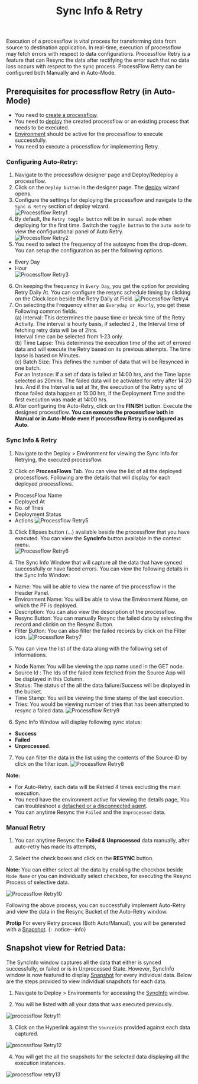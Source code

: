 ﻿---
title:  "Sync Info & Retry"
toc: true
tag: developers
category: "Processflow"
menus: 
   quickstartprocessflow:
        title: "Sync Info & Retry"
        weight: 7
        icon: fa fa-file-word-o
        identifier: retryprocessflow
---

Execution of a processflow is vital process for transforming data from source to 
destination application. In real-time, execution of processflow may fetch errors 
with respect to data configurations. 
Processflow Retry is a feature that can Resync the data after rectifying the error 
such that no data loss occurs with respect to the sync process. ProcessFlow Retry 
can be configured both Manually and in Auto-Mode.

## Prerequisites for processflow Retry (in Auto-Mode)
* You need to [create a processflow](/processflow/creating-processflow/).   
* You need to [deploy](/processflow/deploying-and-executing-processfloww/) the created processflow or an existing process that needs to be executed. 
* [Environment](/deployment/Environment-Management/) should be active for the processflow to execute successfully.
* You need to execute a processflow for implementing Retry. 

### Configuring Auto-Retry:
1.	Navigate to the processflow designer page and Deploy/Redeploy a processflow.    
2.	Click on the `Deploy button` in the designer page. The [deploy](/processflow/deploying-and-executing-processfloww/) wizard opens.    
3.	Configure the settings for deploying the processflow and navigate to the `Sync & Retry` section of deploy wizard.     
![Processflow Retry1](../../../staticfiles/processflow/media/processflow-retry1.png)      
4.	By default, the `Retry toggle button` will be in` manual mode` when deploying for the first time. Switch the `toggle button` to the `auto mode` to view the configurational panel of Auto Retry.  
![Processflow Retry2](../../../staticfiles/processflow/media/processflow-retry2.png)      
5.	You need to select the frequency of the autosync from the drop-down. You can setup the configuration as per the following options.  
* Every Day  
* Hour     
![Processflow Retry3](../../../staticfiles/processflow/media/processflow-retry3.png)      
6.	On keeping the frequency in `Every Day`, you get the option for providing Retry Daily At. You can configure the resync schedule timing by clicking on the Clock Icon beside the Retry Daily at Field. 
![Processflow Retry4](../../../staticfiles/processflow/media/processflow-retry4.png)      
7.	On selecting the Frequency either as `Everyday or Hourly`, you get these Following common fields.      
(a) Interval: This determines the pause time or break time of the Retry Activity. The interval is hourly basis, if selected 2 , the Interval time of fetching retry data will be of 2hrs.     
    Interval time can be selected from 1-23 only.    
(b) Time Lapse: This determines the execution time of the set of errored data and will execute the Retry based on its previous attempts. The time lapse is based on Minutes.      
(c) Batch Size: This defines the number of data  that will be Resynced in one batch.    
For an Instance: If a set of data is failed at 14:00 hrs, and the Time lapse selected as 20mins. The failed data will be activated for retry after 14:20 hrs. And if the Interval is set at 1hr, the execution of the Retry sync of those failed data happen at 15:00 hrs, if the Deployment Time and the first execution was made at 14:00 hrs.      
8.	After configuring the Auto-Retry, click on the **FINISH** button. Execute the designed processflow.
 **You can execute the processflow both in Manual or in Auto-Mode even if processflow Retry is configured as Auto.**

### Sync Info & Retry
1.	Navigate to the Deploy > Environment for viewing the Sync Info for Retrying, the executed processflow. 

2.	Click on **ProcessFlows** Tab. You can view the list of all the deployed processflows. Following are the details that will display for each deployed processflows.
* ProcessFlow Name  
* Deployed At   
* No. of Tries
* Deployment Status
* Actions
![Processflow Retry5](../../../staticfiles/processflow/media/processflow-retry5.png) 

3.	Click Ellipses button (...) available beside the processflow that you have executed. You can view the **SyncInfo** button available in the context menu.  
![Processflow Retry6](../../../staticfiles/processflow/media/processflow-retry6.png)    

4.	The Sync Info Window that will capture all the data that have synced successfully or have faced errors. You can view the following details in the Sync Info Window:
- Name: You will be able to view the name of the processflow in the Header Panel.
- Environment Name: You will be able to view the Environment Name, on which the PF is deployed.
- Description: You can also view the description of the processflow.
- Resync Button: You can manually Resync the failed data by selecting the record and clickin on the Resync Button.
- Filter Button: You can also filter the failed records by click on the Filter icon.
![Processflow Retry7](../../../staticfiles/processflow/media/processflow-retry7.png)    

5.	You can view the list of the data along with the following set of informations.
* Node Name: You will be viewing the app name used in the GET node.
* Source Id : The Ids of the failed item fetched from the Source App will be displayed in this Column.
* Status: The status of the all the data failure/Success will be displayed in the bucket.
* Time Stamp: You will be viewing the time stamp of the last execution.
* Tries: You would be viewing number of tries that has been attempted to resync a failed data. 
 ![Processflow Retry9](../../../staticfiles/processflow/media/processflow-retry9.png)   
 
6. Sync Info Window will display following sync status: 
- **Success** 
- **Failed** 
- **Unprocessed**. 

7.	You can filter the data in the list using the contents of the Source ID by click on the filter icon.
![Processflow Retry8](../../../staticfiles/processflow/media/processflow-retry8.png) 

**Note:**

- For Auto-Retry, each data will be Retried 4 times excluding the main execution.
- You need have the environment active for viewing the details page, You can troubleshoot a [detached or a disconnected agent](/deployment/Environment-Management/#detaching-and-attaching-environment).
- You can anytime Resync the `Failed` and the `Unprocessed` data.

### Manual Retry

1. You can anytime Resync the **Failed & Unprocessed** data manually, after auto-retry has made its attempts, 

2. Select the check boxes and click on the **RESYNC** button. 

**Note:** You can either select all the data by enabling the checkbox beside `Node Name` or you can individually select checkbox, for executing the Resync Process of selective data. 

![Processflow Retry10](../../../staticfiles/processflow/media/processflow-retry10.png)    

Following the above process, you can successfully implement Auto-Retry and view the data in the Resync Bucket of the Auto-Retry window.

**Protip**  For every Retry process (Both Auto/Manual), you will be generated with a [Snapshot](/processflow/snapshot-processflow/). 
{: .notice--info}

## Snapshot view for Retried Data:

The SyncInfo window captures all the data that either is synced successfully, or failed or is in Unprocessed State. However, SyncInfo
window is now featured to display [Snapshot](/processflow/snapshot-processflow/) for every individual data. Below are the steps provided to view individual snapshots for each data.

1) Navigate to Deploy > Environments for accessing the [SyncInfo](/processflow/retry-processflow/#sync-info--retry) window.  

2) You will be listed with all your data that was executed previously.

![processflow Retry11]()

3) Click on the Hyperlink against the `Sourceids` provided against each data captured.

![processflow Retry12]()

4) You will get the all the snapshots for the selected data displaying all the execution instances.

![processflow retry13]()
